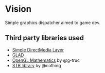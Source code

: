 # Vision
Simple graphics dispatcher aimed to game dev.

## Third party libraries used
* [Simple DirectMedia Layer](https://www.libsdl.org/)
* [GLAD](https://glad.dav1d.de/)
* [OpenGL Mathematics](https://github.com/g-truc/glm) by @g-truc
* [STB library](https://github.com/nothings/stb/) by @nothing
